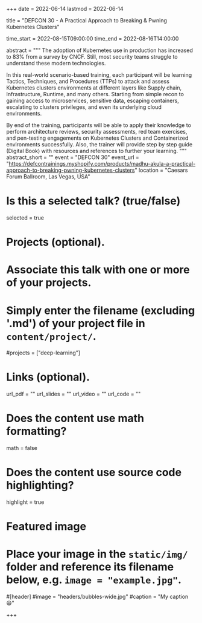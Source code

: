 +++
date = 2022-06-14
lastmod = 2022-06-14

title = "DEFCON 30 - A Practical Approach to Breaking & Pwning Kubernetes Clusters"

time_start = 2022-08-15T09:00:00
time_end = 2022-08-16T14:00:00

abstract = """
The adoption of Kubernetes use in production has increased to 83% from a survey by CNCF. Still, most security teams struggle to understand these modern technologies.

In this real-world scenario-based training, each participant will be learning Tactics, Techniques, and Procedures (TTPs) to attack and assess Kubernetes clusters environments at different layers like Supply chain, Infrastructure, Runtime, and many others. Starting from simple recon to gaining access to microservices, sensitive data, escaping containers, escalating to clusters privileges, and even its underlying cloud environments.

By end of the training, participants will be able to apply their knowledge to perform architecture reviews, security assessments, red team exercises, and pen-testing engagements on Kubernetes Clusters and Containerized environments successfully.  Also, the trainer will provide step by step guide (Digital Book) with resources and references to further your learning.
"""
abstract_short = ""
event = "DEFCON 30"
event_url = "https://defcontrainings.myshopify.com/products/madhu-akula-a-practical-approach-to-breaking-pwning-kubernetes-clusters"
location = "Caesars Forum Ballroom, Las Vegas, USA"

# Is this a selected talk? (true/false)
selected = true

# Projects (optional).
#   Associate this talk with one or more of your projects.
#   Simply enter the filename (excluding '.md') of your project file in `content/project/`.
#projects = ["deep-learning"]

# Links (optional).
url_pdf = ""
url_slides = ""
url_video = ""
url_code = ""

# Does the content use math formatting?
math = false

# Does the content use source code highlighting?
highlight = true

# Featured image
# Place your image in the `static/img/` folder and reference its filename below, e.g. `image = "example.jpg"`.

#[header]
#image = "headers/bubbles-wide.jpg"
#caption = "My caption :smile:"

+++
